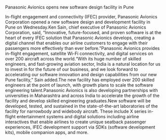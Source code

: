 Panasonic Avionics opens new software design facility in Pune

In-flight engagement and connectivity (IFEC) provider, Panasonic Avionics Corporation opened a new software design and development facility in Pune on Wednesday.Ken Sain, chief executive of Panasonic Avionics Corporation, said, “Innovative, future-focused, and proven software is at the heart of every IFEC solution that Panasonic Avionics develops, creating a digital channel that enables our airline customers to engage with their passengers more effectively than ever before.”Panasonic Avionics provides in-flight engagement, satellite Wi-Fi connectivity, and digital services on over 200 aircraft across the world.“With its huge number of skilled engineers, and fast-growing aviation sector, India is a natural location for us to invest in for the future of our business, and we look forward to accelerating our software innovation and design capabilities from our new Pune facility,” Sain added.The new facility has employed over 200 skilled engineers at the point of launch, with growth plans to scale the software engineering talent.Panasonic Avionics is also developing partnerships with universities in Maharashtra and across India to accelerate the growth of the facility and develop skilled engineering graduates.New software will be developed, tested, and sustained in the state-of-the-art laboratories of the facility for narrowbody and widebody aircraft. These include X series in-flight entertainment systems and digital solutions including airline interactives that enable airlines to create unique seatback passenger experiences, IFEC development support via SDKs (software development kits), mobile companion apps, and more.